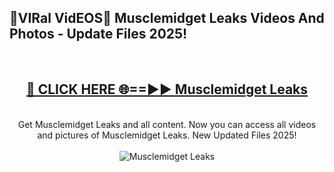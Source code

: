 <h2>🔴VIRal VidEOS🔴 Musclemidget Leaks Videos And Photos - Update Files 2025!</h2>
<br>
<div align="center">
<h2><a href="https://virallinks.top/Hdb6NB" rel="nofollow">🔴 CLICK HERE 🌐==►► Musclemidget Leaks</a></h2>
<br>
Get Musclemidget Leaks and all content. Now you can access all videos and pictures of Musclemidget Leaks. New Updated Files 2025!
<br>
<br>
<a href="https://virallinks.top/Hdb6NB" rel="nofollow" data-target="animated-image.originalLink"><img src="https://i.imgur.com/dJHk4Zq.gif)" alt="Musclemidget Leaks" style="max-width: 100%; display: inline-block;" data-target="animated-image.originalImage"></a>
</div>
<br>
